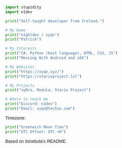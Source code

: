 <style>
  @import url('https://fonts.cdnfonts.com/css/google-sans');

  body {
    font-family: 'Google Sans', sans-serif;
  }
</style>

```python
import stupidity
import n1dev

print("Self-taught developer from Ireland.")

# My Name
print("n1ghtdev / xyqn")
print("Patrick")

# My Interests
print("C#, Python (best language), HTML, CSS, JS")
print("Messing With Android and iOS")

# My Websites
print("https://xyqn.xyz/")
print("https://starixproject.lol")

# My Projects
print("xyBro, Modula, Starix Project")

# Where to reach me
print("Discord: n1dev")
print("Email: xyqn@techie.com")
```
Timezone:
```python
print("Greenwich Mean Time")
print("UTC Offset: UTC +0")
```
Based on itsnebula's README.

